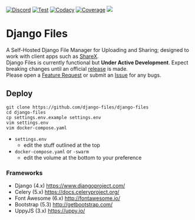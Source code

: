 [![Discord](https://img.shields.io/discord/899171661457293343?label=Discord&color=31c754&logo=discord&logoColor=white)](https://discord.gg/wXy6m2X8wY)
[![Test](https://github.com/smashedr/django-files/actions/workflows/test.yaml/badge.svg)](https://github.com/smashedr/django-files/actions/workflows/test.yaml)
[![Codacy](https://img.shields.io/codacy/grade/7c41f4f6526c4233ba1304bfb45981c4?label=Codacy&logo=codacy&logoColor=white)](https://app.codacy.com/gh/django-files/django-files/dashboard)
[![Coverage](https://img.shields.io/codacy/coverage/7c41f4f6526c4233ba1304bfb45981c4?label=Coverage&logo=codacy&logoColor=white)](https://app.codacy.com/gh/django-files/django-files/dashboard)
[![](https://repository-images.githubusercontent.com/672712475/52cf00a8-31de-4b0a-8522-63670bb4314a)](https://github.com/django-files/django-files)
# Django Files

A Self-Hosted Django File Manager for Uploading and Sharing; 
designed to work with client apps such as [ShareX](https://github.com/ShareX/ShareX).  
Django Files is currently functional but **Under Active Development**. Expect breaking changes
until an official [release](https://github.com/django-files/django-files/releases) is made.  
Please open a [Feature Request](https://github.com/django-files/django-files/discussions/new?category=feature-requests)
or submit an [Issue](https://github.com/cssnr/zipline-cli/issues/new) for any bugs.

## Deploy

```text
git clone https://github.com/django-files/django-files
cd django-files
cp settings.env.example settings.env
vim settings.env
vim docker-compose.yaml
```

*   `settings.env`
    -   edit the stuff outlined at the top
*   `docker-compose.yaml` or `-swarm`
    -   edit the volume at the bottom to your preference

### Frameworks

*   Django (4.x) https://www.djangoproject.com/
*   Celery (5.x) https://docs.celeryproject.org/
*   Font Awesome (6.x) http://fontawesome.io/
*   Bootstrap (5.3) http://getbootstrap.com/
*   UppyJS (3.x) https://uppy.io/
